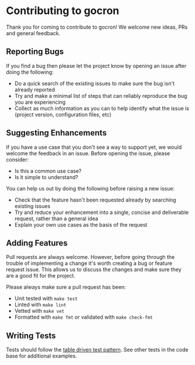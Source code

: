 # Contributing to gocron

Thank you for coming to contribute to gocron! We welcome new ideas, PRs and general feedback.

## Reporting Bugs

If you find a bug then please let the project know by opening an issue after doing the following:

- Do a quick search of the existing issues to make sure the bug isn't already reported
- Try and make a minimal list of steps that can reliably reproduce the bug you are experiencing
- Collect as much information as you can to help identify what the issue is (project version, configuration files, etc)

## Suggesting Enhancements

If you have a use case that you don't see a way to support yet, we would welcome the feedback in an issue. Before opening the issue, please consider:

- Is this a common use case?
- Is it simple to understand?

You can help us out by doing the following before raising a new issue:

- Check that the feature hasn't been requested already by searching existing issues
- Try and reduce your enhancement into a single, concise and deliverable request, rather than a general idea
- Explain your own use cases as the basis of the request

## Adding Features

Pull requests are always welcome. However, before going through the trouble of implementing a change it's worth creating a bug or feature request issue. 
This allows us to discuss the changes and make sure they are a good fit for the project.

Please always make sure a pull request has been:

- Unit tested with `make test`
- Linted with `make lint`
- Vetted with `make vet`
- Formatted with `make fmt` or validated with `make check-fmt`

## Writing Tests

Tests should follow the [table driven test pattern](https://dave.cheney.net/2013/06/09/writing-table-driven-tests-in-go). See other tests in the code base for additional examples.
